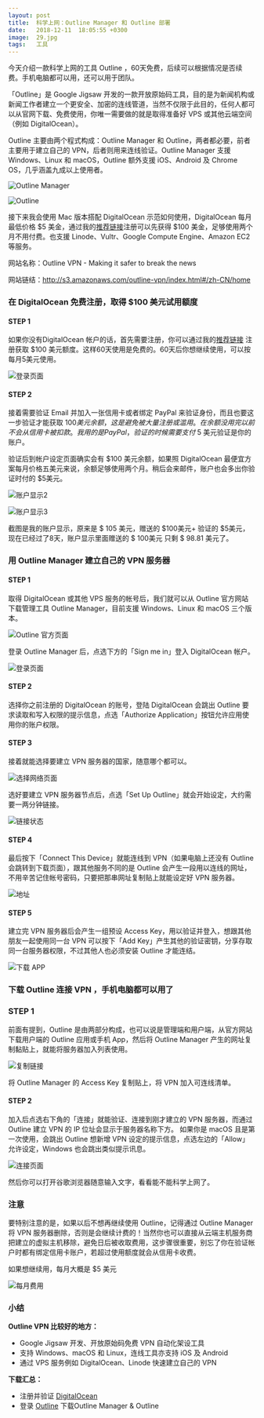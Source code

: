```yaml
---
layout: post
title:  科学上网：Outline Manager 和 Outline 部署
date:   2018-12-11  18:05:55 +0300
image:  29.jpg
tags:   工具
---
```



今天介绍一款科学上网的工具 Outline ，60天免费，后续可以根据情况是否续费。手机电脑都可以用，还可以用于团队。

「Outline」是 Google Jigsaw 开发的一款开放原始码工具，目的是为新闻机构或新闻工作者建立一个更安全、加密的连线管道，当然不仅限于此目的，任何人都可以从官网下载、免费使用，你唯一需要做的就是取得准备好 VPS 或其他云端空间（例如 DigitalOcean）。

Outline 主要由两个程式构成：Outline Manager 和 Outline，两者都必要，前者主要用于建立自己的 VPN，后者则用来连线验证。Outline Manager 支援 Windows、Linux 和 macOS，Outline 额外支援 iOS、Android 及 Chrome OS，几乎涵盖九成以上使用者。

![Outline Manager](https://i.loli.net/2019/12/15/s8lpAq7X2evL1TI.jpg)

![Outline](https://i.loli.net/2019/12/15/s8lpAq7X2evL1TI.jpg)

接下来我会使用 Mac 版本搭配 DigitalOcean 示范如何使用，DigitalOcean 每月最低价格 $5 美金，通过我的[推荐链接](https://m.do.co/c/17f1e04722a9)注册可以先获得 $100 美金，足够使用两个月不用付费。也支援 Linode、Vultr、Google Compute Engine、Amazon EC2 等服务。

网站名称：Outline VPN - Making it safer to break the news

网站链结：http://s3.amazonaws.com/outline-vpn/index.html#/zh-CN/home

### 在 DigitalOcean 免费注册，取得 $100 美元试用额度

#### STEP 1

如果你没有DigitalOcean 帐户的话，首先需要注册，你可以通过我的[推荐链接](https://m.do.co/c/17f1e04722a9) 注册获取 $100 美元额度。这样60天使用是免费的。60天后你想继续使用，可以按每月5美元使用。

![登录页面](https://i.loli.net/2019/12/15/s8lpAq7X2evL1TI.jpg)

#### STEP 2

接着需要验证 Email 并加入一张信用卡或者绑定 PayPal 来验证身份，而且也要这一步验证才能获取 $100 美元余额，这是避免被大量注册或滥用。在余额没用完以前不会从信用卡被扣款。我用的是 PayPal，验证的时候需要支付$ 5 美元验证是你的账户。

验证后到帐户设定页面确实会有 $100 美元余额，如果照 DigitalOcean 最便宜方案每月价格五美元来说，余额足够使用两个月。稍后会来邮件，账户也会多出你验证时付的 $5美元。

![账户显示2](https://i.loli.net/2019/12/15/s8lpAq7X2evL1TI.jpg)

![账户显示3](https://i.loli.net/2019/12/15/s8lpAq7X2evL1TI.jpg)

截图是我的账户显示，原来是 $ 105 美元，赠送的 $100美元+ 验证的 $5美元，现在已经过了8天，账户显示里面赠送的 $ 100美元 只剩 $ 98.81 美元了。

### 用 Outline Manager 建立自己的 VPN 服务器

#### STEP 1

取得 DigitalOcean 或其他 VPS 服务的帐号后，我们就可以从 Outline 官方网站下载管理工具 Outline Manager，目前支援 Windows、Linux 和 macOS 三个版本。

![Outline 官方页面](https://i.loli.net/2019/12/15/s8lpAq7X2evL1TI.jpg)

登录 Outline Manager 后，点选下方的「Sign me in」登入 DigitalOcean 帐户。

![登录页面](https://i.loli.net/2019/12/15/s8lpAq7X2evL1TI.jpg)

#### STEP 2

选择你之前注册的 DigitalOcean 的账号，登陆 DigitalOcean 会跳出 Outline 要求读取和写入权限的提示信息，点选「Authorize Application」按钮允许应用使用你的账户权限。

#### STEP 3

接着就能选择要建立 VPN 服务器的国家，随意哪个都可以。

![选择网络页面](https://i.loli.net/2019/12/15/s8lpAq7X2evL1TI.jpg)

选好要建立 VPN 服务器节点后，点选「Set Up Outline」就会开始设定，大约需要一两分钟链接。

![链接状态](https://i.loli.net/2019/12/15/s8lpAq7X2evL1TI.jpg)

#### STEP 4

最后按下「Connect This Device」就能连线到 VPN（如果电脑上还没有 Outline 会跳转到下载页面），跟其他服务不同的是 Outline 会产生一段用以连线的网址，不用辛苦记住帐号密码，只要把那串网址复制贴上就能设定好 VPN 服务器。

![地址](https://i.loli.net/2019/12/15/s8lpAq7X2evL1TI.jpg)

#### STEP 5

建立完 VPN 服务器后会产生一组预设 Access Key，用以验证并登入，想跟其他朋友一起使用同一台 VPN 可以按下「Add Key」产生其他的验证密钥，分享存取同一台服务器权限，不过其他人也必须安装 Outline 才能连结。

![下载 APP](https://ftp.bmp.ovh/imgs/2019/12/64c58fe52f8112c4.jpg)

### 下载 Outline 连接 VPN ，手机电脑都可以用了

### STEP 1

前面有提到，Outline 是由两部分构成，也可以说是管理端和用户端，从官方网站下载用户端的 Outline 应用或手机 App，然后将 Outline Manager 产生的网址复制黏贴上，就能将服务器加入列表使用。

![复制链接](https://ftp.bmp.ovh/imgs/2019/12/9a9ff4eb8c7e5920.jpg)

将 Outline Manager 的 Access Key 复制贴上，将 VPN 加入可连线清单。

#### STEP 2

加入后点选右下角的「连接」就能验证、连接到刚才建立的 VPN 服务器，而通过 Outline 建立 VPN 的 IP 位址会显示于服务器名称下方。
如果你是 macOS 且是第一次使用，会跳出 Outline 想新增 VPN 设定的提示信息，点选左边的「Allow」允许设定，Windows 也会跳出类似提示讯息。

![连接页面](https://ftp.bmp.ovh/imgs/2019/12/bb902b42a137e938.jpg)

然后你可以打开谷歌浏览器随意输入文字，看看能不能科学上网了。

### 注意

要特别注意的是，如果以后不想再继续使用 Outline，记得通过 Outline Manager 将 VPN 服务器删除，否则是会继续计费的！当然你也可以直接从云端主机服务商把建立的虚拟主机移除，避免日后被收取费用，这步骤很重要，别忘了你在验证帐户时都有绑定信用卡账户，若超过使用额度就会从信用卡收费。

如果想继续用，每月大概是 $5 美元

![每月费用](https://ftp.bmp.ovh/imgs/2019/12/39b137e333c1688b.jpg)

### 小结

**Outline VPN 比较好的地方：**

- Google Jigsaw 开发、开放原始码免费 VPN 自动化架设工具
- 支持 Windows、macOS 和 Linux，连线工具亦支持 iOS 及 Android
- 通过 VPS 服务例如 DigitalOcean、Linode 快速建立自己的 VPN

**下载汇总：**

- 注册并验证 [DigitalOcean](https://m.do.co/c/17f1e04722a9)
- 登录 [Outline](https://s3.amazonaws.com/outline-vpn/index.html#/zh-CN/home) 下载Outline Manager & Outline

